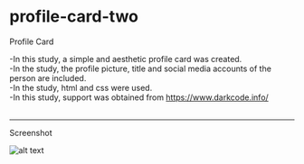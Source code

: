# profile-card-two
Profile Card<br>

-In this study, a simple and aesthetic profile card was created.<br>
-In the study, the profile picture, title and social media accounts of the person are included.<br>
-In the study, html and css were used.<br>
-In this study, support was obtained from https://www.darkcode.info/<br><br>

<hr>

Screenshot<br>

![alt text](https://github.com/ahmetmetinarslan/profile-card-two/blob/main/screen.png?raw=true)

